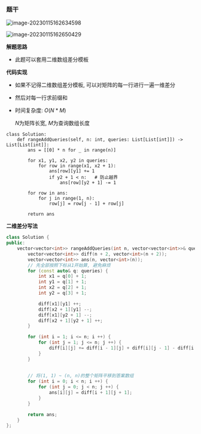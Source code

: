 ### 题干

![image-20230115162634598](http://www.cdn.liver0377.xyz/typora/202301151626251.png)



![image-20230115162650429](http://www.cdn.liver0377.xyz/typora/202301151626707.png)







**解题思路**

- 此题可以套用二维数组差分模板



**代码实现**

- 如果不记得二维数组差分模板, 可以对矩阵的每一行进行一遍一维差分

- 然后对每一行求前缀和

- 时间复杂度: $O(N * M)$

  $N$为矩阵长宽, $M$为查询数组长度



```python3
class Solution:
    def rangeAddQueries(self, n: int, queries: List[List[int]]) -> List[List[int]]:
        ans = [[0] * n for _ in range(n)]

        for x1, y1, x2, y2 in queries:
            for row in range(x1, x2 + 1):
                ans[row][y1] += 1
                if y2 + 1 < n:   # 防止越界
                    ans[row][y2 + 1] -= 1
        
        for row in ans:
            for j in range(1, n):
                row[j] = row[j - 1] + row[j]
        
        return ans
```





**二维差分写法**

```cc
class Solution {
public:
    vector<vector<int>> rangeAddQueries(int n, vector<vector<int>>& queries) {
        vector<vector<int>> diff(n + 2, vector<int>(n + 2));
        vector<vector<int>> ans(n, vector<int>(n));
        // 先全部按照下标从1开始算, 避免麻烦
        for (const auto& q: queries) {
            int x1 = q[0] + 1;
            int y1 = q[1] + 1;
            int x2 = q[2] + 1;
            int y2 = q[3] + 1;

            diff[x1][y1] ++;
            diff[x2 + 1][y1] --;
            diff[x1][y2 + 1] --;
            diff[x2 + 1][y2 + 1] ++;
        }

        for (int i = 1; i <= n; i ++) {
            for (int j = 1; j <= n; j ++) {
                diff[i][j] += diff[i - 1][j] + diff[i][j - 1] - diff[i - 1][j - 1];
            }
        }
        
        
        // 将(1, 1) ~ (n, n)的整个矩阵平移到答案数组
        for (int i = 0; i < n; i ++) {
            for (int j = 0; j < n; j ++) {
                ans[i][j] = diff[i + 1][j + 1];
            }
        }

        return ans;
    }
};
```

